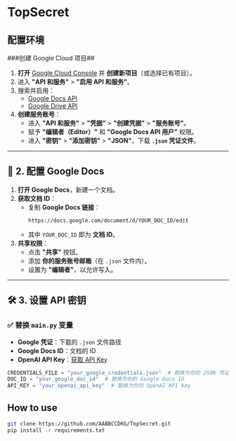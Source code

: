 # TopSecret


## 配置环境
###创建 Google Cloud 项目##
1. **打开** [Google Cloud Console](https://cloud.google.com/) 并 **创建新项目**（或选择已有项目）。
2. 进入 **"API 和服务"** > **"启用 API 和服务"**。
3. 搜索并启用：
   - [Google Docs API](https://developers.google.com/docs/api/how-tos/overview)
   - [Google Drive API](https://console.cloud.google.com/apis/library/drive.googleapis.com)
4. **创建服务账号**：
   - 进入 **"API 和服务"** > **"凭据"** > **"创建凭据"** > **"服务账号"**。
   - 赋予 **"编辑者（Editor）"** 和 **"Google Docs API 用户"** 权限。
   - 进入 **"密钥"** > **"添加密钥"** > **"JSON"**，下载 **`.json` 凭证文件**。

---

## **🔑 2. 配置 Google Docs**
1. **打开 Google Docs**，新建一个文档。
2. **获取文档 ID**：
   - 复制 **Google Docs 链接**：
     ```
     https://docs.google.com/document/d/YOUR_DOC_ID/edit
     ```
   - 其中 `YOUR_DOC_ID` 即为 **文档 ID**。
3. **共享权限**：
   - 点击 **"共享"** 按钮。
   - 添加 **你的服务账号邮箱**（在 `.json` 文件内）。
   - 设置为 **"编辑者"**，以允许写入。

---

## **🛠 3. 设置 API 密钥**
### **✅ 替换 `main.py` 变量**
- **Google 凭证**：下载的 `.json` 文件路径
- **Google Docs ID**：文档的 ID
- **OpenAI API Key**：[获取 API Key](https://platform.openai.com/api-keys)

```python
CREDENTIALS_FILE = "your_google_credentials.json"  # 替换为你的 JSON 凭证文件路径
DOC_ID = "your_google_doc_id"  # 替换为你的 Google Docs ID
API_KEY = "your_openai_api_key"  # 替换为你的 OpenAI API Key
```

## How to use

```sh
git clone https://github.com/AABBCCDKG/TopSecret.git
pip install -r requirements.txt


